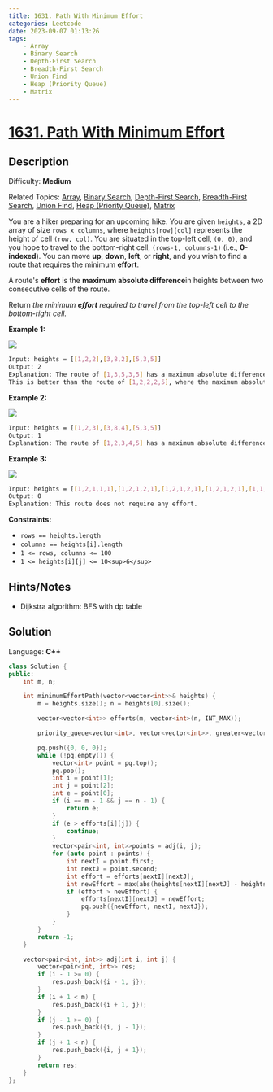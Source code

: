 ```yaml
---
title: 1631. Path With Minimum Effort
categories: Leetcode
date: 2023-09-07 01:13:26
tags:
    - Array
    - Binary Search
    - Depth-First Search
    - Breadth-First Search
    - Union Find
    - Heap (Priority Queue)
    - Matrix
---
```


# [1631\. Path With Minimum Effort](https://leetcode.com/problems/path-with-minimum-effort/)

## Description

Difficulty: **Medium**

Related Topics: [Array](https://leetcode.com/tag/https://leetcode.com/tag/array//), [Binary Search](https://leetcode.com/tag/https://leetcode.com/tag/binary-search//), [Depth-First Search](https://leetcode.com/tag/https://leetcode.com/tag/depth-first-search//), [Breadth-First Search](https://leetcode.com/tag/https://leetcode.com/tag/breadth-first-search//), [Union Find](https://leetcode.com/tag/https://leetcode.com/tag/union-find//), [Heap (Priority Queue)](https://leetcode.com/tag/https://leetcode.com/tag/heap-priority-queue//), [Matrix](https://leetcode.com/tag/https://leetcode.com/tag/matrix//)

You are a hiker preparing for an upcoming hike. You are given `heights`, a 2D array of size `rows x columns`, where `heights[row][col]` represents the height of cell `(row, col)`. You are situated in the top-left cell, `(0, 0)`, and you hope to travel to the bottom-right cell, `(rows-1, columns-1)` (i.e., **0-indexed**). You can move **up**, **down**, **left**, or **right**, and you wish to find a route that requires the minimum **effort**.

A route's **effort** is the **maximum absolute difference**in heights between two consecutive cells of the route.

Return _the minimum **effort** required to travel from the top-left cell to the bottom-right cell._

**Example 1:**

![](https://assets.leetcode.com/uploads/2020/10/04/ex1.png)

```bash
Input: heights = [[1,2,2],[3,8,2],[5,3,5]]
Output: 2
Explanation: The route of [1,3,5,3,5] has a maximum absolute difference of 2 in consecutive cells.
This is better than the route of [1,2,2,2,5], where the maximum absolute difference is 3.
```

**Example 2:**

![](https://assets.leetcode.com/uploads/2020/10/04/ex2.png)

```bash
Input: heights = [[1,2,3],[3,8,4],[5,3,5]]
Output: 1
Explanation: The route of [1,2,3,4,5] has a maximum absolute difference of 1 in consecutive cells, which is better than route [1,3,5,3,5].
```

**Example 3:**

![](https://assets.leetcode.com/uploads/2020/10/04/ex3.png)

```bash
Input: heights = [[1,2,1,1,1],[1,2,1,2,1],[1,2,1,2,1],[1,2,1,2,1],[1,1,1,2,1]]
Output: 0
Explanation: This route does not require any effort.
```

**Constraints:**

* `rows == heights.length`
* `columns == heights[i].length`
* `1 <= rows, columns <= 100`
* `1 <= heights[i][j] <= 10<sup>6</sup>`

## Hints/Notes

* Dijkstra algorithm: BFS with dp table

## Solution

Language: **C++**

```C++
class Solution {
public:
    int m, n;

    int minimumEffortPath(vector<vector<int>>& heights) {
        m = heights.size(); n = heights[0].size();

        vector<vector<int>> efforts(m, vector<int>(n, INT_MAX));

        priority_queue<vector<int>, vector<vector<int>>, greater<vector<int>>> pq;

        pq.push({0, 0, 0});
        while (!pq.empty()) {
            vector<int> point = pq.top();
            pq.pop();
            int i = point[1];
            int j = point[2];
            int e = point[0];
            if (i == m - 1 && j == n - 1) {
                return e;
            }
            if (e > efforts[i][j]) {
                continue;
            }
            vector<pair<int, int>>points = adj(i, j);
            for (auto point : points) {
                int nextI = point.first;
                int nextJ = point.second;
                int effort = efforts[nextI][nextJ];
                int newEffort = max(abs(heights[nextI][nextJ] - heights[i][j]), e);
                if (effort > newEffort) {
                    efforts[nextI][nextJ] = newEffort;
                    pq.push({newEffort, nextI, nextJ});
                }
            }
        }
        return -1;
    }

    vector<pair<int, int>> adj(int i, int j) {
        vector<pair<int, int>> res;
        if (i - 1 >= 0) {
            res.push_back({i - 1, j});
        }
        if (i + 1 < m) {
            res.push_back({i + 1, j});
        }
        if (j - 1 >= 0) {
            res.push_back({i, j - 1});
        }
        if (j + 1 < n) {
            res.push_back({i, j + 1});
        }
        return res;
    }
};
```
